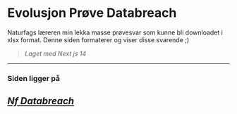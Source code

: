 # Evolusjon Prøve Databreach

Naturfags læreren min lekka masse prøvesvar som kunne bli downloadet i xlsx format.
Denne siden formaterer og viser disse svarende ;\)

> *Laget med Next js 14*

---

### Siden ligger på 
## <a href="https://nfdatabreach.vercel.app" target="_blank">  *Nf Databreach* </a>  